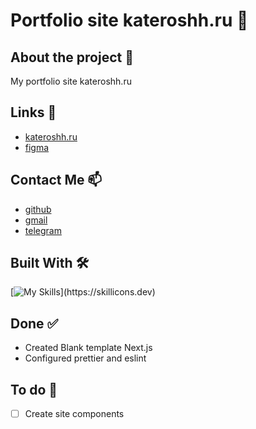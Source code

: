 # Portfolio site kateroshh.ru 🌌

<!-- ABOUT THE PROJECT -->

## About the project 🚀

My portfolio site kateroshh.ru

<!-- LINKS -->

## Links 🔗

- [kateroshh.ru](https://kateroshh.ru)
- [figma](https://www.figma.com/design/W17GumeWry89YjVe8dzKdM/kateroshh.ru?node-id=256-9712&t=oSPQvBgcqcowbB37-1)

<!-- CONTACT -->

## Contact Me 📫

- [github](https://github.com/kateroshh)
- [gmail](kateroshh@gmail.com)
- [telegram](https://t.me/kateroshh)

## Built With 🛠

[![My Skills](https://skillicons.dev/icons?i=js,html,css,typescript,react,redux,scss,docker,)](https://skillicons.dev)

## Done ✅

- Created Blank template Next.js
- Configured prettier and eslint

## To do 📝

- [ ] Create site components
